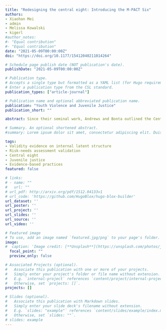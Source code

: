 ```yaml
---
title: "Redesigning the central eight: Introducing the M-PACT Six"
authors:
- Xiaohan Mei
- admin
- Melissa Kowalski
- kigerl
#author_notes:
#- "Equal contribution"
#- "Equal contribution"
date: "2021-05-09T00:00:00Z"
doi: "https://doi.org/10.1177/15412040211014264"

# Schedule page publish date (NOT publication's date).
publishDate: "2021-05-09T00:00:00Z"

# Publication type.
# Accepts a single type but formatted as a YAML list (for Hugo requirements).
# Enter a publication type from the CSL standard.
publication_types: ["article-journal"]

# Publication name and optional abbreviated publication name.
publication: "Youth Violence and Juvenile Justice"
publication_short: ""

abstract: Since their seminal work, Andrews and Bonta outlined the Central Eight assessment domains. As the landscape and utility of criminal justice assessments extended, tool developers expanded upon their initial development principles searching to further risk prediction gains. However, often overlooked in recent advancements is the foundation and usage of associated needs assessments. As a critical component of contemporary tools, particularly for youth, results of needs assessments identify and prioritize program placement. These additional tools comprise domain subscales that represent common predictors of need. Due to their latent nature, need assessment requires careful development and assessments of construct validity. While important, examinations of construct validity are seldom completed for contemporary tools, and their results rarely used for meaningful tool improvements. The current study describes the needs assessment development of the Modified Positive Achievement Change Tool (MPACT). Substantial psychometric evidence of construct validity is provided, describing the tool’s updated, six needs constructs.

# Summary. An optional shortened abstract.
#summary: Lorem ipsum dolor sit amet, consectetur adipiscing elit. Duis posuere tellus ac convallis placerat. Proin tincidunt magna sed ex sollicitudin condimentum.

tags:
- Validity evidence on internal latent structure
- Risk-needs assessment validation
- Central eight
- Juvenile justice
- Evidence-based practices
featured: false

# links:
# - name: ""
#   url: ""
# url_pdf: http://arxiv.org/pdf/1512.04133v1
# url_code: 'https://github.com/HugoBlox/hugo-blox-builder'
url_dataset: ''
url_poster: ''
url_project: ''
url_slides: ''
url_source: ''
url_video: ''

# Featured image
# To use, add an image named `featured.jpg/png` to your page's folder. 
image:
#  caption: 'Image credit: [**Unsplash**](https://unsplash.com/photos/jdD8gXaTZsc)'
  focal_point: ""
  preview_only: false

# Associated Projects (optional).
#   Associate this publication with one or more of your projects.
#   Simply enter your project's folder or file name without extension.
#   E.g. `internal-project` references `content/project/internal-project/index.md`.
#   Otherwise, set `projects: []`.
projects: []

# Slides (optional).
#   Associate this publication with Markdown slides.
#   Simply enter your slide deck's filename without extension.
#   E.g. `slides: "example"` references `content/slides/example/index.md`.
#   Otherwise, set `slides: ""`.
# slides: example
---
```


